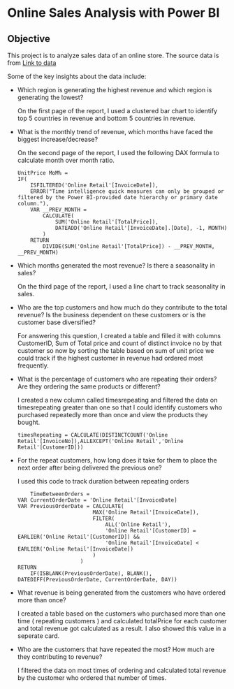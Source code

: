 # Online Sales Analysis with Power BI

## Objective
This project is to analyze sales data of an online store. The source data is from [Link to data](https://cdn.theforage.com/vinternships/companyassets/ifobHAoMjQs9s6bKS/5XsFFJu2oCLdmYJW2/1654128941410/Online%20Retail.xlsx)

Some of the key insights about the data include:
* Which region is generating the highest revenue and which region is generating the lowest?

	On the first page of the report, I used a clustered bar chart to identify top 5 countries in revenue and bottom 5 countries in revenue.

* What is the monthly trend of revenue, which months have faced the biggest increase/decrease?

	On the second page of the report, I used the following DAX formula to calculate month over month ratio.

	```md-dax
	UnitPrice MoM% = 
	IF(
		ISFILTERED('Online Retail'[InvoiceDate]),
		ERROR("Time intelligence quick measures can only be grouped or filtered by the Power BI-provided date hierarchy or primary date column."),
		VAR __PREV_MONTH =
			CALCULATE(
				SUM('Online Retail'[TotalPrice]),
				DATEADD('Online Retail'[InvoiceDate].[Date], -1, MONTH)
			)
		RETURN
			DIVIDE(SUM('Online Retail'[TotalPrice]) - __PREV_MONTH, __PREV_MONTH)

	```
* Which months generated the most revenue? Is there a seasonality in sales?

	On the third page of the report, I used a line chart to track seasonality in sales.

* Who are the top customers and how much do they contribute to the total revenue? Is the business dependent on these customers or is the customer base diversified?

	For answering this question, I created a table and filled it with columns CustomerID, Sum of Total price and count of distinct invoice no by that customer so now by sorting the table based on sum of unit price we could track if the highest customer in revenue had ordered most frequently.

* What is the percentage of customers who are repeating their orders? Are they ordering the same products or different?

	I created a new column called timesrepeating and filtered the data on timesrepeating greater than one so that I could identify customers who purchased repeatedly more than once and view the products they bought. 
	
	```md-dax
	timesRepeating = CALCULATE(DISTINCTCOUNT('Online Retail'[InvoiceNo]),ALLEXCEPT('Online Retail','Online Retail'[CustomerID]))
	```

* For the repeat customers, how long does it take for them to place the next order after being delivered the previous one?
	
	I used this code to track duration between repeating orders
	```md-dax
		TimeBetweenOrders = 
	VAR CurrentOrderDate = 'Online Retail'[InvoiceDate]
	VAR PreviousOrderDate = CALCULATE(
							MAX('Online Retail'[InvoiceDate]),
							FILTER(
								ALL('Online Retail'),
								'Online Retail'[CustomerID] = EARLIER('Online Retail'[CustomerID]) &&
								'Online Retail'[InvoiceDate] < EARLIER('Online Retail'[InvoiceDate])
							)
						)
	RETURN
		IF(ISBLANK(PreviousOrderDate), BLANK(), DATEDIFF(PreviousOrderDate, CurrentOrderDate, DAY))

	```
* What revenue is being generated from the customers who have ordered more than once?

	I created a table based on the customers who purchased more than one time ( repeating customers ) and calculated totalPrice for each customer and total revenue got calculated as a result. I also showed this value in a seperate card.

* Who are the customers that have repeated the most? How much are they contributing to revenue?

	I filtered the data on most times of ordering and calculated total revenue by the customer who ordered that number of times.
